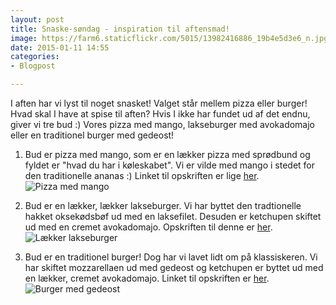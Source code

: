 ```yaml
---
layout: post
title: Snaske-søndag - inspiration til aftensmad!
image: https://farm6.staticflickr.com/5015/13982416886_19b4e5d3e6_n.jpg
date: 2015-01-11 14:55
categories:
- Blogpost

---
```

I aften har vi lyst til noget snasket! Valget står mellem pizza eller burger! Hvad skal I have at spise til aften?  Hvis I ikke har fundet ud af det endnu, giver vi tre bud :) Vores pizza med mango, lakseburger med avokadomajo eller en traditionel burger med gedeost!



1. Bud er pizza med mango, som er en lækker pizza med sprødbund og fyldet er "hvad du har i køleskabet". Vi er vilde med mango i stedet for den traditionelle ananas :) Linket til opskriften er lige [her](http://www.femmefood.com/2014/05/pizza-med-mango/).
![Pizza med mango](https://farm8.staticflickr.com/7452/14155698506_7ac45898e8_o.png) 

2. Bud er en lækker, lækker lakseburger. Vi har byttet den tradtionelle hakket oksekødsbøf ud med en laksefilet. Desuden er ketchupen skiftet ud med en cremet avokadomajo. Opskriften til denne er [her](http://www.femmefood.com/2014/04/laekker-lakseburger/).  
![Lækker lakseburger](https://farm6.staticflickr.com/5015/13982416886_19b4e5d3e6_z.jpg) 

3. Bud er en traditionel burger! Dog har vi lavet lidt om på klassiskeren. Vi har skiftet mozzarellaen ud med gedeost og ketchupen er byttet ud med en lækker, cremet avokadomajo. Linket til opskriften er [her](http://www.femmefood.com/2013/07/burger-med-gedeost-og-advokadomajo/).   
![Burger med gedeost](https://farm4.staticflickr.com/3779/12658497405_f94a236069_o.jpg) 

